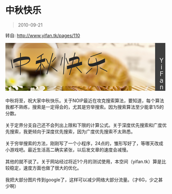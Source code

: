 # 中秋快乐 

> 2010-09-21

<div class="pcs-article-content_ptkaiapt4bxy_baiduscarticle" id="detailArticleContent_ptkaiapt4bxy_baiduscarticle">
 <p>
  转自:
  <a href="http://www.yifan.tk/pages/110" target="_blank">
   http://www.yifan.tk/pages/110
  </a>
 </p>
 <p>
  <img height="150" src="images/3f4b275123819516dda3666ee720bc73.jpg" width="500"/>
  <br/>  <br/>
中秋将至，祝大家中秋快乐。关于NOIP最近在攻克搜索算法，要知道，每个算法我都不熟练，搜索是一定得会的，尤其是穷举搜索。因为搜索算法至少能拿1/5的分数。
  <br/>  <br/>
关于定界分支自己还不会列出上限和下限的计算公式。关于深度优先搜索和广度优先搜索，我更倾向于深度优先搜索，因为广度优先搜索不太熟悉。
  <br/>  <br/>
关于穷举搜索的方法，刚刚写了一个小程序，24点的，雏形写好了，等哪天改成小游戏吧。最近生活高二确实紧张，以后发文章的速度会减慢。
  <br/>  <br/>
其他的就不说了。关于网站经过将近1个月的测试使用，本空间（yifan.tk）算是比较稳定，速度方面也做了很大的优化。
  <br/>  <br/>
我把大部分图片传到google了，这样可以减少网络大部分流量。（才6G，少之甚少啊）
 </p>
</div>


